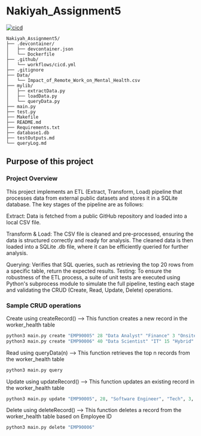 # Nakiyah_Assignment5

[![cicd](https://github.com/nogibjj/Nakiyah_Assignment5/actions/workflows/cicd.yml/badge.svg)](https://github.com/nogibjj/Nakiyah_Assignment5/actions/workflows/cicd.yml)

```
Nakiyah_Assignment5/
├── .devcontainer/
│   ├── devcontainer.json
│   └── Dockerfile
├── .github/
│   └── workflows/cicd.yml
├── .gitignore
├── Data/
│   └── Impact_of_Remote_Work_on_Mental_Health.csv
├── mylib/
│   ├── extractData.py
│   ├── loadData.py
│   └── queryData.py
├── main.py
├── test.py
├── Makefile
├── README.md
├── Requirements.txt
├── database1.db
├── testOutputs.md
└── queryLog.md

```
## Purpose of this project

### Project Overview
This project implements an ETL (Extract, Transform, Load) pipeline that processes data from external public datasets and stores it in a SQLite database. The key stages of the pipeline are as follows:

Extract: 
Data is fetched from a public GitHub repository and loaded into a local CSV file.

Transform & Load: 
The CSV file is cleaned and pre-processed, ensuring the data is structured correctly and ready for analysis. The cleaned data is then loaded into a SQLite .db file, where it can be efficiently queried for further analysis.

Querying: Verifies that SQL queries, such as retrieving the top 20 rows from a specific table, return the expected results.
Testing:
To ensure the robustness of the ETL process, a suite of unit tests are executed using Python's subprocess module to simulate the full pipeline, testing each stage and validating the CRUD (Create, Read, Update, Delete) operations.

### Sample CRUD operations

Create using createRecord() --> This function creates a new record in the worker_health table
```python
python3 main.py create "EMP90005" 28 "Data Analyst" "Finance" 3 "Onsite" 45 "Anxiety" False 
python3 main.py create "EMP90006" 40 "Data Scientist" "IT" 15 "Hybrid" 40 "None" True
```


Read using queryData(n) --> This function retrieves the top n records from the worker_health table
```python
python3 main.py query
```


Update using updateRecord() --> This function updates an existing record in the worker_health table
```python
python3 main.py update "EMP90005", 28, "Software Engineer", "Tech", 3, "Onsite", 45, "Anxiety", False 
```

Delete using deleteRecord() --> This function deletes a record from the worker_health table based on Employee ID
```python
python3 main.py delete "EMP90006"
```